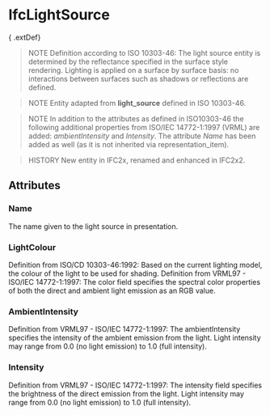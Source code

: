 # IfcLightSource

{ .extDef}<!-- end of definition -->
> NOTE  Definition according to ISO 10303-46:
> The light source entity is determined by the reflectance specified in the surface style rendering. Lighting is applied on a surface by surface basis: no interactions between surfaces such as shadows or reflections are defined.

> NOTE  Entity adapted from **light_source** defined in ISO 10303-46.

> NOTE  In addition to the attributes as defined in ISO10303-46 the following additional properties from ISO/IEC 14772-1:1997 (VRML) are added: _ambientIntensity_ and _Intensity_. The attribute _Name_ has been added as well (as it is not inherited via representation_item).

> HISTORY  New entity in IFC2x, renamed and enhanced in IFC2x2.

## Attributes

### Name
The name given to the light source in presentation.

### LightColour
Definition from ISO/CD 10303-46:1992: Based on the current lighting model, the colour of the light to be used for shading.
Definition from VRML97 - ISO/IEC 14772-1:1997: The color field specifies the spectral color properties of both the direct and ambient light emission as an RGB value.

### AmbientIntensity
Definition from VRML97 - ISO/IEC 14772-1:1997: The ambientIntensity specifies the intensity of the ambient emission from the light. Light intensity may range from 0.0 (no light emission) to 1.0 (full intensity).

### Intensity
Definition from VRML97 - ISO/IEC 14772-1:1997: The intensity field specifies the brightness of the direct emission from the light. Light intensity may range from 0.0 (no light emission) to 1.0 (full intensity).
